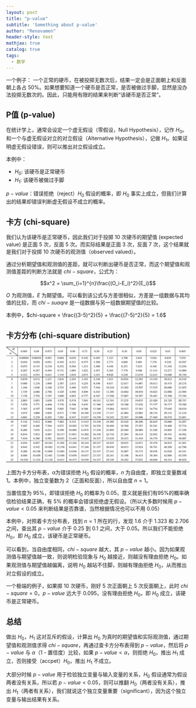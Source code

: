 ```yaml
---
layout: post
title: "p-value"
subtitle: 'Something about p-value'
author: "Renovamen"
header-style: text
mathjax: true
catalog: true
tags:
  - 数学
---
```


一个例子：
一个正常的硬币，在被投掷无数次后，结果一定会是正面朝上和反面朝上各占 50%。如果想要知道一个硬币是否正常，是否被做过手脚，显然是没办法投掷无数次的。因此，只能用有限的结果来判断“该硬币是否正常”。


## P值 (p-value)
在统计学上，通常会设定一个虚无假设（零假设，Null Hypothesis），记作 $H_0$。和一个与虚无假设对立的对立假设（Alternative Hypothesis），记做 $H_1$。如果证明虚无假设错误，则可以推出对立假设成立。

本例中：
- $H_0$: 该硬币是正常硬币
- $H_1$: 该硬币被做过手脚

$p-value$：错误拒绝（reject）$H_0$ 假设的概率，即 $H_0$ 事实上成立，但我们计算出的结果却错误判断虚无假设不成立的概率。

## 卡方 (chi-square)
我们认为该硬币是正常硬币，因此我们对于投掷 10 次硬币的期望值 (expected value) 是正面 5 次，反面 5 次。而实际结果是正面 3 次，反面 7 次，这个结果就是我们对于投掷 10 次硬币的观测值（observed valued）。

通过分析期望值和观测值的差距，就可以判断出硬币是否正常，而这个期望值和观测值差距的判断方法就是 $chi-square$，公式为：

$$x^2 = \sum_{i=1}^{n}\frac{(O_i-E_i)^2}{E_i}$$

$O$ 为观测值，$E$ 为期望值。可以看到该公式与方差很相似，方差是一组数据与其均值的比较，而 $chi-suaqre$ 是一组数据与另一组数据期望值的比较。

本例中，$chi-square = \frac{(3-5)^2}{5} + \frac{(7-5)^2}{5} = 1.6$

## 卡方分布 (chi-square distribution)
![](/img/in-post/2019-06-06/chi-square-distribution.png)

上图为卡方分布表，α为错误拒绝 $H_0$ 假设的概率，$n$ 为自由度，即独立变量数减 1。本例中，独立变量数为 2（正面和反面），所以自由度 $n = 1$。

当置信度为 95%，即错误拒绝 $H_0$ 的概率为 0.05，意义就是我们有95%的概率确信检验结果正确，有 5% 的概率会错误拒绝虚无假设。（所以大多数时候用 $p-value<0.05$ 来判断结果是否靠谱，当然根据情况也可以不用 0.05）

本例中，对照着卡方分布表，找到 $n = 1$ 所在的行，发现 1.6 介于 1.323 和 2.706 之间，查出其 $p-value$ 介于 0.25 到 0.1 之间，大于 0.05。所以我们不能拒绝 $H_0$，即 $H_0$ 成立，该硬币是正常硬币。

可以看到，当自由度相同，$chi-square$ 越大，其 $p-value$ 越小。因为如果观测值与期望值越一致，则说明检验现象与 $H_0$ 越接近，则越没有理由拒绝 $H_0$。如果观测值与期望值越偏离，说明 $H_0$ 越站不住脚，则越有理由拒绝 $H_0$，从而推出对立假设的成立。

一个极端的例子，如果掷 10 次硬币，刚好 5 次正面朝上 5 次反面朝上，此时 $chi-square = 0$，$p-value$ 远大于 0.095，没有理由拒绝 $H_0$，即 $H_0$ 成立，该硬币是正常硬币。

## 总结
做出 $H_0$，$H_1$ 这对互斥的假设，计算出 $H_0$ 为真时的期望值和实际观测值，通过期望值和观测值求得 $chi-square$，再通过查卡方分布表得到 $p-value$，然后将 $p-value$ 与 $\alpha$（1 - 置信度）比较，如果 $p-value < \alpha$，则拒绝 $H_0$，推出 $H_1$ 成立，否则接受（accpet）$H_0$，推出 $H_1$ 不成立。

大部分时候 $p-value$ 用于检验独立变量与输入变量的关系，$H_0$ 假设通常为假设两者没有关系，所以若 $p-value<0.05$，则可以推翻 $H_0$（两者没有关系），推出 $H_1$（两者有关系），我们就说这个独立变量重要（significant），因为这个独立变量与输出结果有关系。